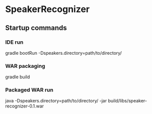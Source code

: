# SpeakerRecognizer

## Startup commands
### IDE run
gradle bootRun -Dspeakers.directory=path/to/directory/
### WAR packaging
gradle build
### Packaged WAR run
java -Dspeakers.directory=path/to/directory/ -jar build/libs/speaker-recognizer-0.1.war
